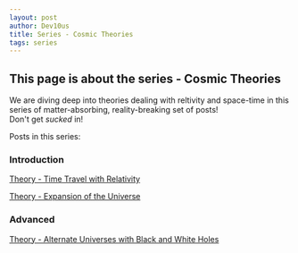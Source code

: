 ```yaml
---
layout: post
author: Dev10us
title: Series - Cosmic Theories
tags: series
---
```


## This page is about the series - Cosmic Theories

We are diving deep into theories dealing with reltivity and space-time in this series of matter-absorbing, reality-breaking set of posts! \
Don't get _sucked_ in!

Posts in this series:

### Introduction

[Theory - Time Travel with Relativity](https://scripta-mirabilia.github.io/2024-05-07/time-travel-with-relativity)

[Theory - Expansion of the Universe](https://scripta-mirabilia.github.io/2024-05-08/expansion-of-the-universe)

### Advanced

[Theory - Alternate Universes with Black and White Holes](https://scripta-mirabilia.github.io/2024-05-09/alternate-universes)
